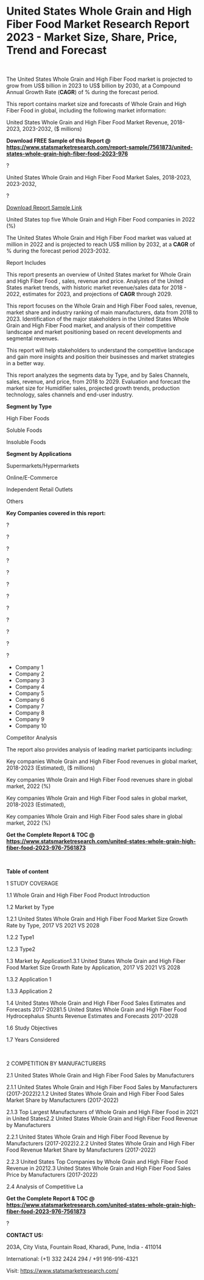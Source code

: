 <h1>United States Whole Grain and High Fiber Food Market Research Report 2023 - Market Size, Share, Price, Trend and Forecast</h1><br/><p>The United States Whole Grain and High Fiber Food market is projected to grow from US$ billion in 2023 to US$ billion by 2030, at a Compound Annual Growth Rate (<strong>CAGR</strong>) of % during the forecast period.</p>
 
 
 
 <p>This report contains market size and forecasts of Whole Grain and High Fiber Food in global, including the following market information:</p>
 
 
 
 <p>United States Whole Grain and High Fiber Food Market Revenue, 2018-2023, 2023-2032, ($ millions)</p>
 
 
 
 <div><b>Download FREE Sample of this Report @ <a href="https://www.statsmarketresearch.com/download-free-sample/7561873/united-states-whole-grain-high-fiber-food-2023-976">https://www.statsmarketresearch.com/report-sample/7561873/united-states-whole-grain-high-fiber-food-2023-976</a></b></div>
 
 
 
 <p>? </p>
 
 
 
 <p>United States Whole Grain and High Fiber Food Market Sales, 2018-2023, 2023-2032,</p>
 
 
 
 <p>? </p>
 
 
 
 <p><a href="https://www.statsmarketresearch.com/download-free-sample/7561873/united-states-whole-grain-high-fiber-food-2023-976">Download Report Sample Link</a></p>
 
 
 
 <p>United States top five Whole Grain and High Fiber Food companies in 2022 (%)</p>
 
 
 
 <p>The United States Whole Grain and High Fiber Food market was valued at million in 2022 and is projected to reach US$ million by 2032, at a <strong>CAGR</strong> of % during the forecast period 2023-2032.</p>
 
 
 
 <p>Report Includes</p>
 
 
 
 <p>This report presents an overview of United States market for Whole Grain and High Fiber Food , sales, revenue and price. Analyses of the United States market trends, with historic market revenue/sales data for 2018 - 2022, estimates for 2023, and projections of <strong>CAGR</strong> through 2029.</p>
 
 
 
 <p>This report focuses on the Whole Grain and High Fiber Food sales, revenue, market share and industry ranking of main manufacturers, data from 2018 to 2023. Identification of the major stakeholders in the United States Whole Grain and High Fiber Food market, and analysis of their competitive landscape and market positioning based on recent developments and segmental revenues.</p>
 
 
 
 <p>This report will help stakeholders to understand the competitive landscape and gain more insights and position their businesses and market strategies in a better way.</p>
 
 
 
 <p>This report analyzes the segments data by Type, and by Sales Channels, sales, revenue, and price, from 2018 to 2029. Evaluation and forecast the market size for Humidifier sales, projected growth trends, production technology, sales channels and end-user industry.</p>
 
 
 
 <p><strong>Segment by Type</strong></p>
 
 
 
 <p>High Fiber Foods</p>
 
 
 
 <p>Soluble Foods</p>
 
 
 
 <p>Insoluble Foods</p>
 
 
 
 <p><strong>Segment <strong><strong>by Applications</strong></strong></strong></p>
 
 
 
 <p>Supermarkets/Hypermarkets</p>
 
 
 
 <p>Online/E-Commerce</p>
 
 
 
 <p>Independent Retail Outlets</p>
 
 
 
 <p>Others</p>
 
 
 
 <p><strong>Key Companies covered in this report:</strong></p>
 
 
 
 <p>? </p>
 
 
 
 <p>? </p>
 
 
 
 <p>? </p>
 
 
 
 <p>? </p>
 
 
 
 <p>? </p>
 
 
 
 <p>? </p>
 
 
 
 <p>? </p>
 
 
 
 <p>? </p>
 
 
 
 <p>? </p>
 
 
 
 <p>? </p>
 
 
 
 <p>? </p>
 
 
 
 <p>? </p>
 
 
 
 <ul>
 
 <li>Company 1</li>
 
 <li>Company 2</li>
 
 <li>Company 3</li>
 
 <li>Company 4</li>
 
 <li>Company 5</li>
 
 <li>Company 6</li>
 
 <li>Company 7</li>
 
 <li>Company 8</li>
 
 <li>Company 9</li>
 
 <li>Company 10</li>
 
 </ul>
 
 
 
 <p>Competitor Analysis</p>
 
 
 
 <p>The report also provides analysis of leading market participants including:</p>
 
 
 
 <p>Key companies Whole Grain and High Fiber Food revenues in global market, 2018-2023 (Estimated), ($ millions)</p>
 
 
 
 <p>Key companies Whole Grain and High Fiber Food revenues share in global market, 2022 (%)</p>
 
 
 
 <p>Key companies Whole Grain and High Fiber Food sales in global market, 2018-2023 (Estimated),</p>
 
 
 
 <p>Key companies Whole Grain and High Fiber Food sales share in global market, 2022 (%)</p>
 
 
 
 <div><b>Get the Complete Report & TOC @ <a href="https://www.statsmarketresearch.com/united-states-whole-grain-high-fiber-food-2023-976-7561873">https://www.statsmarketresearch.com/united-states-whole-grain-high-fiber-food-2023-976-7561873</a></b></div>
 
 
 
 <p><br />
 
 <b>Table of content</b></p>
 
 
 
 <p>1 STUDY COVERAGE<br />
 
 1.1 Whole Grain and High Fiber Food Product Introduction<br />
 
 1.2 Market by Type<br />
 
 1.2.1 United States Whole Grain and High Fiber Food Market Size Growth Rate by Type, 2017 VS 2021 VS 2028<br />
 
 1.2.2 Type1<br />
 
 1.2.3 Type2<br />
 
 1.3 Market by Application1.3.1 United States Whole Grain and High Fiber Food Market Size Growth Rate by Application, 2017 VS 2021 VS 2028<br />
 
 1.3.2 Application 1<br />
 
 1.3.3 Application 2<br />
 
 1.4 United States Whole Grain and High Fiber Food Sales Estimates and Forecasts 2017-20281.5 United States Whole Grain and High Fiber Food Hydrocephalus Shunts Revenue Estimates and Forecasts 2017-2028<br />
 
 1.6 Study Objectives<br />
 
 1.7 Years Considered<br />
 
 <br />
 
 2 COMPETITION BY MANUFACTURERS<br />
 
 2.1 United States Whole Grain and High Fiber Food Sales by Manufacturers<br />
 
 2.1.1 United States Whole Grain and High Fiber Food Sales by Manufacturers (2017-2022)2.1.2 United States Whole Grain and High Fiber Food Sales Market Share by Manufacturers (2017-2022)<br />
 
 2.1.3 Top Largest Manufacturers of Whole Grain and High Fiber Food in 2021 in United States2.2 United States Whole Grain and High Fiber Food Revenue by Manufacturers<br />
 
 2.2.1 United States Whole Grain and High Fiber Food Revenue by Manufacturers (2017-2022)2.2.2 United States Whole Grain and High Fiber Food Revenue Market Share by Manufacturers (2017-2022)<br />
 
 2.2.3 United States Top Companies by Whole Grain and High Fiber Food Revenue in 20212.3 United States Whole Grain and High Fiber Food Sales Price by Manufacturers (2017-2022)<br />
 
 2.4 Analysis of Competitive La</p>
 
 
 
 <div><b>Get the Complete Report & TOC @ <a href="https://www.statsmarketresearch.com/united-states-whole-grain-high-fiber-food-2023-976-7561873">https://www.statsmarketresearch.com/united-states-whole-grain-high-fiber-food-2023-976-7561873</a></b></div>
 
 
 
 <p>? </p>
 
 
 
 <p><b>CONTACT US:</b><br />
 
 203A, City Vista, Fountain Road, Kharadi, Pune, India - 411014<br />
 
 International: (+1) 332 2424 294 / +91 916-916-4321<br />
 
 Visit: <a href="https://www.statsmarketresearch.com/">https://www.statsmarketresearch.com/</a></p>